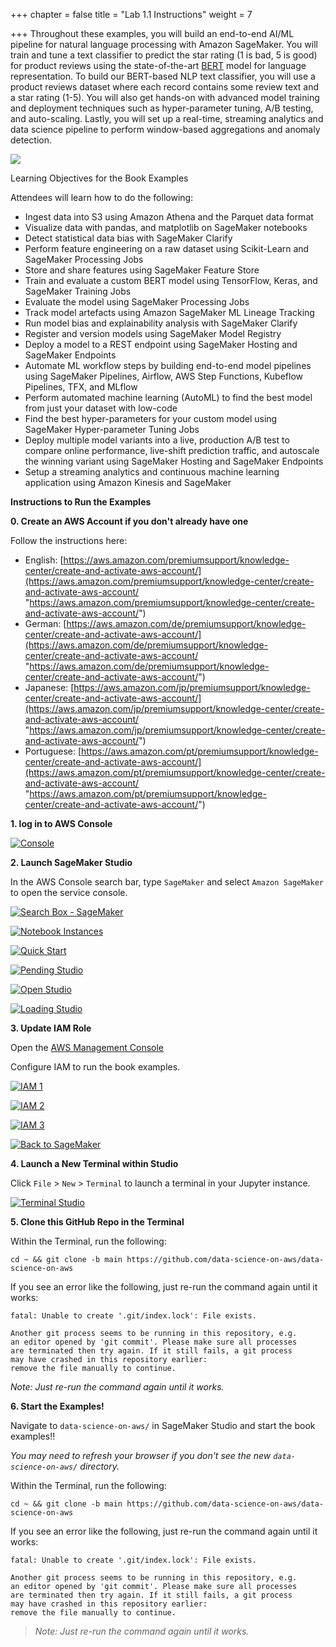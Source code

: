 +++
chapter = false
title = "Lab 1.1 Instructions"
weight = 7

+++
Throughout these examples, you will build an end-to-end AI/ML pipeline for natural language processing with Amazon SageMaker. You will train and tune a text classifier to predict the star rating (1 is bad, 5 is good) for product reviews using the state-of-the-art [BERT](https://arxiv.org/abs/1810.04805) model for language representation. To build our BERT-based NLP text classifier, you will use a product reviews dataset where each record contains some review text and a star rating (1-5). You will also get hands-on with advanced model training and deployment techniques such as hyper-parameter tuning, A/B testing, and auto-scaling. Lastly, you will set up a real-time, streaming analytics and data science pipeline to perform window-based aggregations and anomaly detection.

![](/images/outline.png)

Learning Objectives for the Book Examples

Attendees will learn how to do the following:

* Ingest data into S3 using Amazon Athena and the Parquet data format
* Visualize data with pandas, and matplotlib on SageMaker notebooks
* Detect statistical data bias with SageMaker Clarify
* Perform feature engineering on a raw dataset using Scikit-Learn and SageMaker Processing Jobs
* Store and share features using SageMaker Feature Store
* Train and evaluate a custom BERT model using TensorFlow, Keras, and SageMaker Training Jobs
* Evaluate the model using SageMaker Processing Jobs
* Track model artefacts using Amazon SageMaker ML Lineage Tracking
* Run model bias and explainability analysis with SageMaker Clarify
* Register and version models using SageMaker Model Registry
* Deploy a model to a REST endpoint using SageMaker Hosting and SageMaker Endpoints
* Automate ML workflow steps by building end-to-end model pipelines using SageMaker Pipelines, Airflow, AWS Step Functions, Kubeflow Pipelines, TFX, and MLflow
* Perform automated machine learning (AutoML) to find the best model from just your dataset with low-code
* Find the best hyper-parameters for your custom model using SageMaker Hyper-parameter Tuning Jobs
* Deploy multiple model variants into a live, production A/B test to compare online performance, live-shift prediction traffic, and autoscale the winning variant using SageMaker Hosting and SageMaker Endpoints
* Setup a streaming analytics and continuous machine learning application using Amazon Kinesis and SageMaker

**Instructions to Run the Examples**

**0. Create an AWS Account if you don't already have one**

Follow the instructions here:

* English: [https://aws.amazon.com/premiumsupport/knowledge-center/create-and-activate-aws-account/](https://aws.amazon.com/premiumsupport/knowledge-center/create-and-activate-aws-account/ "https://aws.amazon.com/premiumsupport/knowledge-center/create-and-activate-aws-account/")
* German: [https://aws.amazon.com/de/premiumsupport/knowledge-center/create-and-activate-aws-account/](https://aws.amazon.com/de/premiumsupport/knowledge-center/create-and-activate-aws-account/ "https://aws.amazon.com/de/premiumsupport/knowledge-center/create-and-activate-aws-account/")
* Japanese: [https://aws.amazon.com/jp/premiumsupport/knowledge-center/create-and-activate-aws-account/](https://aws.amazon.com/jp/premiumsupport/knowledge-center/create-and-activate-aws-account/ "https://aws.amazon.com/jp/premiumsupport/knowledge-center/create-and-activate-aws-account/")
* Portuguese: [https://aws.amazon.com/pt/premiumsupport/knowledge-center/create-and-activate-aws-account/](https://aws.amazon.com/pt/premiumsupport/knowledge-center/create-and-activate-aws-account/ "https://aws.amazon.com/pt/premiumsupport/knowledge-center/create-and-activate-aws-account/")

**1. log in to AWS Console**

[![Console](https://github.com/smartworkz-kyriacos/data-science-on-aws/raw/main/img/aws_console.png)](https://github.com/smartworkz-kyriacos/data-science-on-aws/blob/main/img/aws_console.png)

**2. Launch SageMaker Studio**

In the AWS Console search bar, type `SageMaker` and select `Amazon SageMaker` to open the service console.

[![Search Box - SageMaker](https://github.com/smartworkz-kyriacos/data-science-on-aws/raw/main/img/search-box-sagemaker.png)](https://github.com/smartworkz-kyriacos/data-science-on-aws/blob/main/img/search-box-sagemaker.png)

[![Notebook Instances](https://github.com/smartworkz-kyriacos/data-science-on-aws/raw/main/img/stu_notebook_instances_9.png)](https://github.com/smartworkz-kyriacos/data-science-on-aws/blob/main/img/stu_notebook_instances_9.png)

[![Quick Start](https://github.com/smartworkz-kyriacos/data-science-on-aws/raw/main/img/sm-quickstart-iam-existing.png)](https://github.com/smartworkz-kyriacos/data-science-on-aws/blob/main/img/sm-quickstart-iam-existing.png)

[![Pending Studio](https://github.com/smartworkz-kyriacos/data-science-on-aws/raw/main/img/studio_pending.png)](https://github.com/smartworkz-kyriacos/data-science-on-aws/blob/main/img/studio_pending.png)

[![Open Studio](https://github.com/smartworkz-kyriacos/data-science-on-aws/raw/main/img/studio_open.png)](https://github.com/smartworkz-kyriacos/data-science-on-aws/blob/main/img/studio_open.png)

[![Loading Studio](https://github.com/smartworkz-kyriacos/data-science-on-aws/raw/main/img/studio_loading.png)](https://github.com/smartworkz-kyriacos/data-science-on-aws/blob/main/img/studio_loading.png)

**3. Update IAM Role**

Open the [AWS Management Console](https://console.aws.amazon.com/console/home)

Configure IAM to run the book examples.

[![IAM 1](https://github.com/smartworkz-kyriacos/data-science-on-aws/raw/main/img/sagemaker-iam-1.png)](https://github.com/smartworkz-kyriacos/data-science-on-aws/blob/main/img/sagemaker-iam-1.png)

[![IAM 2](https://github.com/smartworkz-kyriacos/data-science-on-aws/raw/main/img/sagemaker-iam-2.png)](https://github.com/smartworkz-kyriacos/data-science-on-aws/blob/main/img/sagemaker-iam-2.png)

[![IAM 3](https://github.com/smartworkz-kyriacos/data-science-on-aws/raw/main/img/sagemaker-iam-3.png)](https://github.com/smartworkz-kyriacos/data-science-on-aws/blob/main/img/sagemaker-iam-3.png)

[![Back to SageMaker](https://github.com/smartworkz-kyriacos/data-science-on-aws/raw/main/img/alt_back_to_sagemaker_8.png)](https://github.com/smartworkz-kyriacos/data-science-on-aws/blob/main/img/alt_back_to_sagemaker_8.png)

**4. Launch a New Terminal within Studio**

Click `File` > `New` > `Terminal` to launch a terminal in your Jupyter instance.

[![Terminal Studio](https://github.com/smartworkz-kyriacos/data-science-on-aws/raw/main/img/studio_terminal.png)](https://github.com/smartworkz-kyriacos/data-science-on-aws/blob/main/img/studio_terminal.png)

**5. Clone this GitHub Repo in the Terminal**

Within the Terminal, run the following:

    cd ~ && git clone -b main https://github.com/data-science-on-aws/data-science-on-aws

If you see an error like the following, just re-run the command again until it works:

    fatal: Unable to create '.git/index.lock': File exists.
    
    Another git process seems to be running in this repository, e.g.
    an editor opened by 'git commit'. Please make sure all processes
    are terminated then try again. If it still fails, a git process
    may have crashed in this repository earlier:
    remove the file manually to continue.

_Note: Just re-run the command again until it works._

**6. Start the Examples!**

Navigate to `data-science-on-aws/` in SageMaker Studio and start the book examples!!

_You may need to refresh your browser if you don't see the new `data-science-on-aws/` directory._

Within the Terminal, run the following:

    cd ~ && git clone -b main https://github.com/data-science-on-aws/data-science-on-aws

If you see an error like the following, just re-run the command again until it works:

    fatal: Unable to create '.git/index.lock': File exists.
    
    Another git process seems to be running in this repository, e.g.
    an editor opened by 'git commit'. Please make sure all processes
    are terminated then try again. If it still fails, a git process
    may have crashed in this repository earlier:
    remove the file manually to continue.

> _Note: Just re-run the command again until it works._